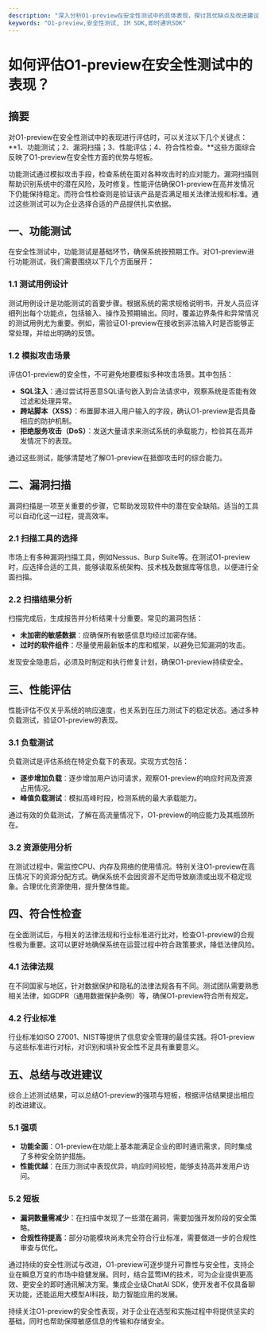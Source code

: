 ```yaml
---
description: "深入分析O1-preview在安全性测试中的具体表现，探讨其优缺点及改进建议，为企业提供清晰的参考与建议。"
keywords: "O1-preview,安全性测试, IM SDK,即时通讯SDK"
---
```

# 如何评估O1-preview在安全性测试中的表现？

## 摘要

对O1-preview在安全性测试中的表现进行评估时，可以关注以下几个关键点：**1、功能测试；2、漏洞扫描；3、性能评估；4、符合性检查。**这些方面综合反映了O1-preview在安全性方面的优势与短板。

功能测试通过模拟攻击手段，检查系统在面对各种攻击时的应对能力。漏洞扫描则帮助识别系统中的潜在风险，及时修复。性能评估确保O1-preview在高并发情况下仍能保持稳定。而符合性检查则是验证该产品是否满足相关法律法规和标准。通过这些测试可以为企业选择合适的产品提供扎实依据。

## 一、功能测试

在安全性测试中，功能测试是基础环节，确保系统按预期工作。对O1-preview进行功能测试，我们需要围绕以下几个方面展开：

### 1.1 测试用例设计

测试用例设计是功能测试的首要步骤。根据系统的需求规格说明书，开发人员应详细列出每个功能点，包括输入、操作及预期输出。同时，覆盖边界条件和异常情况的测试用例尤为重要。例如，需验证O1-preview在接收到非法输入时是否能够正常处理，并给出明确的反馈。

### 1.2 模拟攻击场景

评估O1-preview的安全性，不可避免地要模拟多种攻击场景。其中包括：

- **SQL注入**：通过尝试将恶意SQL语句嵌入到合法请求中，观察系统是否能有效过滤和处理异常。
- **跨站脚本（XSS）**：布置脚本进入用户输入的字段，确认O1-preview是否具备相应的防护机制。
- **拒绝服务攻击（DoS）**：发送大量请求来测试系统的承载能力，检验其在高并发情况下的表现。

通过这些测试，能够清楚地了解O1-preview在抵御攻击时的综合能力。

## 二、漏洞扫描

漏洞扫描是一项至关重要的步骤，它帮助发现软件中的潜在安全缺陷。适当的工具可以自动化这一过程，提高效率。

### 2.1 扫描工具的选择

市场上有多种漏洞扫描工具，例如Nessus、Burp Suite等。在测试O1-preview时，应选择合适的工具，能够读取系统架构、技术栈及数据库等信息，以便进行全面扫描。

### 2.2 扫描结果分析

扫描完成后，生成报告并分析结果十分重要。常见的漏洞包括：

- **未加密的敏感数据**：应确保所有敏感信息均经过加密存储。
- **过时的软件组件**：尽量使用最新版本的库和框架，以避免已知漏洞的攻击。

发现安全隐患后，必须及时制定和执行修复计划，确保O1-preview持续安全。

## 三、性能评估

性能评估不仅关乎系统的响应速度，也关系到在压力测试下的稳定状态。通过多种负载测试，验证O1-preview的表现。

### 3.1 负载测试

负载测试是评估系统在特定负载下的表现。实现方式包括：

- **逐步增加负载**：逐步增加用户访问请求，观察O1-preview的响应时间及资源占用情况。
- **峰值负载测试**：模拟高峰时段，检测系统的最大承载能力。

通过有效的负载测试，了解在高流量情况下，O1-preview的响应能力及其瓶颈所在。

### 3.2 资源使用分析

在测试过程中，需监控CPU、内存及网络的使用情况。特别关注O1-preview在高压情况下的资源分配方式。确保系统不会因资源不足而导致崩溃或出现不稳定现象。合理优化资源使用，提升整体性能。

## 四、符合性检查

在全面测试后，与相关的法律法规和行业标准进行比对，检查O1-preview的合规性极为重要。这可以更好地确保系统在运营过程中符合政策要求，降低法律风险。

### 4.1 法律法规

在不同国家与地区，针对数据保护和隐私的法律法规各有不同。测试团队需要熟悉相关法律，如GDPR（通用数据保护条例）等，确保O1-preview符合所有规定。

### 4.2 行业标准

行业标准如ISO 27001、NIST等提供了信息安全管理的最佳实践。将O1-preview与这些标准进行对标，对识别和填补安全性不足具有重要意义。

## 五、总结与改进建议

综合上述测试结果，可以总结O1-preview的强项与短板，根据评估结果提出相应的改进建议。

### 5.1 强项

- **功能全面**：O1-preview在功能上基本能满足企业的即时通讯需求，同时集成了多种安全防护措施。
- **性能优越**：在压力测试中表现优异，响应时间较短，能够支持高并发用户访问。

### 5.2 短板

- **漏洞数量需减少**：在扫描中发现了一些潜在漏洞，需要加强开发阶段的安全策略。
- **合规性待提高**：部分功能模块尚未完全符合行业标准，需要做进一步的合规性审查与优化。

通过持续的安全性测试与改进，O1-preview可逐步提升可靠性与安全性，支持企业在瞬息万变的市场中稳健发展。同时，结合蓝莺IM的技术，可为企业提供更高效、更安全的即时通讯解决方案。集成企业级ChatAI SDK，使开发者不仅具备聊天功能，还能运用大模型AI科技，助力智能应用的发展。

持续关注O1-preview的安全性表现，对于企业在选型和实施过程中将提供坚实的基础，同时也帮助保障敏感信息的传输和存储安全。
